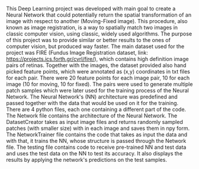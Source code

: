 This Deep Learning project was developed with main goal to create a Neural Network that could potentially return the spatial transformation of an image with respect to another (Moving-Fixed image). This procedure, also known as 
image registration, is a way to spatially match two images in classic computer vision, using classic, widely used algorithms. The purpose of this project was to provide similar or better results to the ones of computer vision,
but produced way faster.
The main dataset used for the project was FIRE (Fundus Image Registration dataset, link: https://projects.ics.forth.gr/cvrl/fire/), which contains high definition image pairs of retinas. 
Together with the images, the dataset provided also hand picked feature points, which were annotated as (x,y) coordinates in txt files for each pair. There were 20 feature points for each image pair, 10 for each image (10 for moving, 10 for fixed).
The pairs were used to generate multiple patch samples which were later used for the training process of the Neural Network.
The Neural Network's (NN) architecture was predefined and passed together with the data that would be used on it for the training.
There are 4 python files, each one containing a different part of the code.
The Network file contains the architecture of the Neural Network.
The DatasetCreator takes as input image files and returns randomly sampled patches (with smaller size) with in each image and saves them in npy form.
The NetworkTrainer file contains the code that takes as input the data and with that, it trains the NN, whose structure is passed through the Network file.
The testing file contains code to receive pre-trained NN and test data and uses the test data on the NN to test its accuracy. It also displays the results by applying the network's predictions on the test samples.

